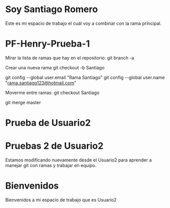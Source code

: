 # Soy Santiago Romero

Este es mi espacio de trabajo el cuál voy a combinar con la rama principal.
# PF-Henry-Prueba-1

Mirar la lista de ramas que hay en el repositorio:
git branch -a

Crear una nueva rama
git checkout -b Santiago

git config --global user.email "Rama Santiago"
git config --global user.name "rama.santiago123@hotmail.com"

Moverme entre ramas:
git checkout Santiago

git merge master

# Prueba de Usuario2
# Pruebas 2 de Usuario2

Estamos modificando nuevamente desde el Usuario2 para aprender a manejar git con ramas y trabajar en equipo.

# Bienvenidos

Bienvenidos a mi espacio de trabajo que es Usuario2
